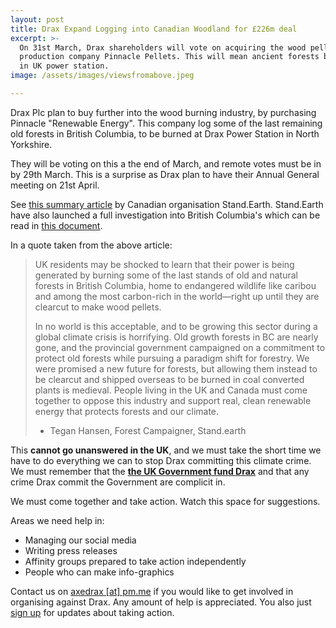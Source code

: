 ```yaml
---
layout: post
title: Drax Expand Logging into Canadian Woodland for £226m deal
excerpt: >-
  On 31st March, Drax shareholders will vote on acquiring the wood pellet
  production company Pinnacle Pellets. This will mean ancient forests burned
  in UK power station.
image: /assets/images/viewsfromabove.jpeg

---
```


Drax Plc plan to buy further into the wood burning industry, by purchasing
Pinnacle "Renewable Energy". This company log some of the last remaining old
forests in British Columbia, to be burned at Drax Power Station in
North Yorkshire.

They will be voting on this a the end of March, and remote votes must be in by
29th March. This is a surprise as Drax plan to have their Annual General
meeting on 21st April.

See [this summary article][1] by Canadian organisation Stand.Earth. Stand.Earth
have also launched a full investigation into British Columbia's which can be read
in [this document][2].

In a quote taken from the above article:

> UK residents may be shocked to learn that their power is being generated
  by burning some of the last stands of old and natural forests in British
  Columbia, home to endangered wildlife like caribou and among the most
  carbon-rich in the world—right up until they are clearcut to make wood
  pellets.
>
>In no world is this acceptable, and to be growing this sector during a
  global climate crisis is horrifying. Old growth forests in BC are nearly
  gone, and the provincial government campaigned on a commitment to protect
  old forests while pursuing a paradigm shift for forestry. We were promised
  a new future for forests, but allowing them instead to be clearcut and
  shipped overseas to be burned in coal converted plants is medieval.
  People living in the UK and Canada must come together to oppose this
  industry and support real, clean renewable energy that protects forests
  and our climate.
>- Tegan Hansen, Forest Campaigner, Stand.earth

This **cannot go unanswered in the UK**, and we must take the short time
we have to do everything we can to stop Drax committing this climate
crime. We must remember that the [**the UK Government fund Drax**][3] and that
any crime Drax commit the Government are complicit in.

We must come together and take action. Watch this space for suggestions.

Areas we need help in:
* Managing our social media
* Writing press releases
* Affinity groups prepared to take action independently
* People who can make info-graphics

Contact us on [axedrax [at] pm.me](mailto:axedrax@pm.me) if you would like to
get involved in organising against Drax. Any amount of help is appreciated. You
also just [sign up][4] for updates about taking action.


[1]: https://www.stand.earth/latest/forest-conservation/forests-and-wood-pellets/drax-dont-burn-canada%E2%80%99s-old-growth-forests
[2]: https://www.stand.earth/sites/stand/files/report-canada-wood-pellet-industry.pdf
[3]: https://www.biofuelwatch.org.uk/axedrax-campaign/
[4]: https://axedrax.ga/signup/
